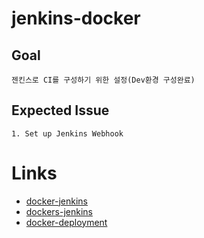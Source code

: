 # jenkins-docker



## Goal
```text
젠킨스로 CI를 구성하기 위한 설정(Dev환경 구성완료)
```

## Expected Issue
```
1. Set up Jenkins Webhook 
```

# Links
- [docker-jenkins](https://jojoldu.tistory.com/139)
- [dockers-jenkins](http://tora-it-kingdom.tistory.com/21)
- [docker-deployment](https://subicura.com/2016/06/07/zero-downtime-docker-deployment.html)
